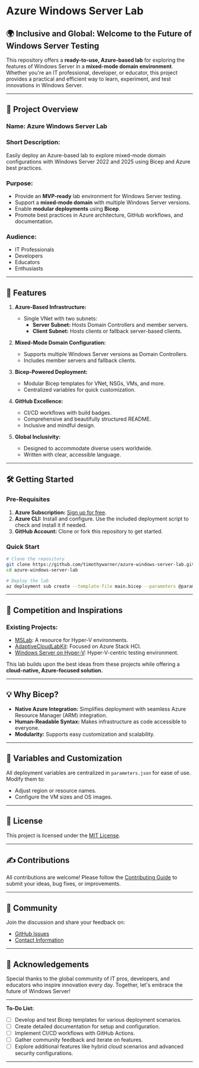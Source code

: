 # Azure Windows Server Lab

## 🌍 Inclusive and Global: Welcome to the Future of Windows Server Testing

This repository offers a **ready-to-use, Azure-based lab** for exploring the features of Windows Server in a **mixed-mode domain environment**. Whether you're an IT professional, developer, or educator, this project provides a practical and efficient way to learn, experiment, and test innovations in Windows Server.

---

## 🎯 Project Overview

### **Name:** Azure Windows Server Lab

### **Short Description:**
Easily deploy an Azure-based lab to explore mixed-mode domain configurations with Windows Server 2022 and 2025 using Bicep and Azure best practices.

### **Purpose:**
- Provide an **MVP-ready** lab environment for Windows Server testing.
- Support a **mixed-mode domain** with multiple Windows Server versions.
- Enable **modular deployments** using **Bicep**.
- Promote best practices in Azure architecture, GitHub workflows, and documentation.

### **Audience:**
- IT Professionals
- Developers
- Educators
- Enthusiasts 

---

## 🚀 Features

1. **Azure-Based Infrastructure:**
   - Single VNet with two subnets:
     - **Server Subnet:** Hosts Domain Controllers and member servers.
     - **Client Subnet:** Hosts clients or fallback server-based clients.

2. **Mixed-Mode Domain Configuration:**
   - Supports multiple Windows Server versions as Domain Controllers.
   - Includes member servers and fallback clients.

3. **Bicep-Powered Deployment:**
   - Modular Bicep templates for VNet, NSGs, VMs, and more.
   - Centralized variables for quick customization.

4. **GitHub Excellence:**
   - CI/CD workflows with build badges.
   - Comprehensive and beautifully structured README.
   - Inclusive and mindful design.

5. **Global Inclusivity:**
   - Designed to accommodate diverse users worldwide.
   - Written with clear, accessible language.

---

## 🛠️ Getting Started

### **Pre-Requisites**

1. **Azure Subscription:** [Sign up for free](https://azure.microsoft.com/free/).
2. **Azure CLI:** Install and configure. Use the included deployment script to check and install it if needed.
3. **GitHub Account:** Clone or fork this repository to get started.

### **Quick Start**

```bash
# Clone the repository
git clone https://github.com/timothywarner/azure-windows-server-lab.git
cd azure-windows-server-lab

# Deploy the lab
az deployment sub create --template-file main.bicep --parameters @parameters.json
```

---

## 🔗 Competition and Inspirations

### **Existing Projects:**
- [MSLab](https://github.com/microsoft/MSLab): A resource for Hyper-V environments.
- [AdaptiveCloudLabKit](https://github.com/thomasmaurer/AdaptiveCloudLabKit): Focused on Azure Stack HCI.
- [Windows Server on Hyper-V](https://github.com/Curious4Tech/Windows-Server-on-Hyper-V): Hyper-V-centric testing environment.

This lab builds upon the best ideas from these projects while offering a **cloud-native, Azure-focused solution.**

---

## 💡 Why Bicep?

- **Native Azure Integration:** Simplifies deployment with seamless Azure Resource Manager (ARM) integration.
- **Human-Readable Syntax:** Makes infrastructure as code accessible to everyone.
- **Modularity:** Supports easy customization and scalability.

---

## 🧠 Variables and Customization

All deployment variables are centralized in `parameters.json` for ease of use. Modify them to:
- Adjust region or resource names.
- Configure the VM sizes and OS images.

---

## 📜 License

This project is licensed under the [MIT License](LICENSE).

---

## ✍️ Contributions

All contributions are welcome! Please follow the [Contributing Guide](CONTRIBUTING.md) to submit your ideas, bug fixes, or improvements.

---

## 📣 Community

Join the discussion and share your feedback on:
- [GitHub Issues](https://github.com/timothywarner/azure-windows-server-lab/issues)
- [Contact Information](https://timw.info/az104)

---

## 🌟 Acknowledgements

Special thanks to the global community of IT pros, developers, and educators who inspire innovation every day. Together, let's embrace the future of Windows Server!

---

**To-Do List:**

- [ ] Develop and test Bicep templates for various deployment scenarios.
- [ ] Create detailed documentation for setup and configuration.
- [ ] Implement CI/CD workflows with GitHub Actions.
- [ ] Gather community feedback and iterate on features.
- [ ] Explore additional features like hybrid cloud scenarios and advanced security configurations.

---

